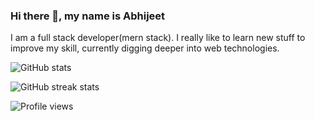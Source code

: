 ### Hi there 👋, my name is Abhijeet
I am a full stack developer(mern stack). I really like to learn new stuff to improve my skill, currently digging deeper into web technologies.

![GitHub stats](https://github-readme-stats.vercel.app/api?username=Abhijeet199&show_icons=true)  

![GitHub streak stats](https://github-readme-streak-stats.herokuapp.com/?user=Abhijeet199) 

![Profile views](https://gpvc.arturio.dev/Abhijeet199)  



